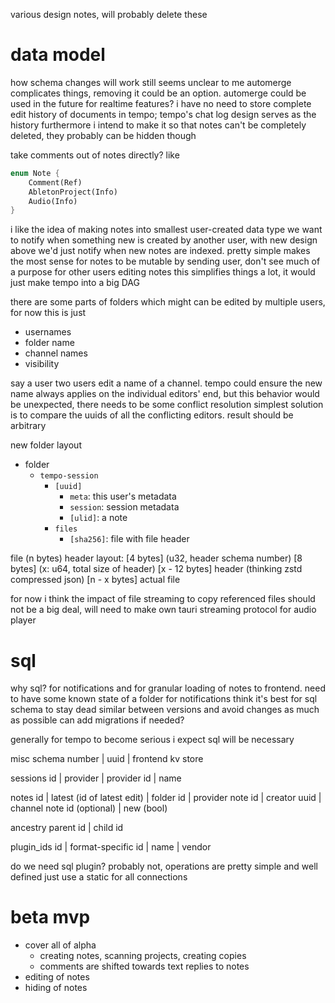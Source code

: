 various design notes, will probably delete these

# data model
how schema changes will work still seems unclear to me
automerge complicates things, removing it could be an option.
automerge could be used in the future for realtime features?
i have no need to store complete edit history of documents in tempo; tempo's chat log design serves as the history
furthermore i intend to make it so that notes can't be completely deleted, they probably can be hidden though

take comments out of notes directly? like

```rust
enum Note {
    Comment(Ref)
    AbletonProject(Info)
    Audio(Info)
}
```

i like the idea of making notes into smallest user-created data type
we want to notify when something new is created by another user, with new design above we'd just notify when new notes are indexed. pretty simple
makes the most sense for notes to be mutable by sending user, don't see much of a purpose for other users editing notes
this simplifies things a lot, it would just make tempo into a big DAG

there are some parts of folders which might can be edited by multiple users, for now this is just
- usernames
- folder name
- channel names
- visibility

say a user two users edit a name of a channel. tempo could ensure the new name always applies on the individual editors' end, but this behavior would be unexpected, there needs to be some conflict resolution
simplest solution is to compare the uuids of all the conflicting editors. result should be arbitrary

new folder layout
- folder
  - `tempo-session`
    - `[uuid]`
      - `meta`: this user's metadata
      - `session`: session metadata
      - `[ulid]`: a note
    - `files`
      - `[sha256]`: file with file header

file (n bytes) header layout:
[4 bytes] (u32, header schema number)
[8 bytes] (x: u64, total size of header)
[x - 12 bytes] header (thinking zstd compressed json)
[n - x bytes] actual file

for now i think the impact of file streaming to copy referenced files should not be a big deal, will need to make own tauri streaming protocol for audio player

# sql
why sql? for notifications and for granular loading of notes to frontend.
need to have some known state of a folder for notifications
think it's best for sql schema to stay dead similar between versions and avoid changes as much as possible
can add migrations if needed?

generally for tempo to become serious i expect sql will be necessary

misc
schema number | uuid | frontend kv store

sessions
id | provider | provider id | name

notes
id | latest (id of latest edit) | folder id | provider note id | creator uuid | channel note id (optional) | new (bool)

ancestry
parent id | child id

plugin_ids
id | format-specific id | name | vendor

do we need sql plugin?
probably not, operations are pretty simple and well defined
just use a static for all connections

# beta mvp
- cover all of alpha
  - creating notes, scanning projects, creating copies
  - comments are shifted towards text replies to notes
- editing of notes
- hiding of notes